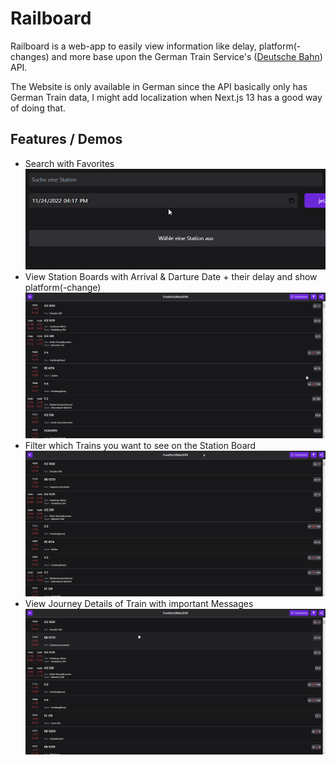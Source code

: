 # Railboard

Railboard is a web-app to easily view information like delay, platform(-changes) and more
base upon the German Train Service's ([Deutsche Bahn](https://www.deutschebahn.com/)) API.

The Website is only available in German since the API basically only has German Train data,
I might add localization when Next.js 13 has a good way of doing that.

## Features / Demos

- Search with Favorites \
![demo video](img/search.gif)
- View Station Boards with Arrival & Darture Date + their delay and show platform(-change) \
![demo photo](img/station_board.png)
- Filter which Trains you want to see on the Station Board \
![demo video](img/filter_station_board.gif)
- View Journey Details of Train with important Messages \
![demo video](img/journey_details.gif)
